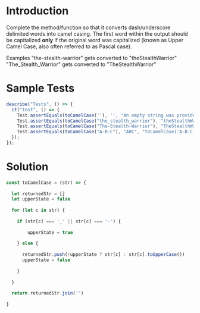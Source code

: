# **Introduction**

Complete the method/function so that it converts dash/underscore delimited words into camel casing. The first word within the output should be capitalized **only** if the original word was capitalized (known as Upper Camel Case, also often referred to as Pascal case).

Examples
"the-stealth-warrior" gets converted to "theStealthWarrior"
"The_Stealth_Warrior" gets converted to "TheStealthWarrior"

# **Sample Tests**

```js
describe("Tests", () => {
  it("test", () => {
	Test.assertEquals(toCamelCase(''), '', "An empty string was provided but not returned")
	Test.assertEquals(toCamelCase("the_stealth_warrior"), "theStealthWarrior", "toCamelCase('the_stealth_warrior') did not return correct value")
	Test.assertEquals(toCamelCase("The-Stealth-Warrior"), "TheStealthWarrior", "toCamelCase('The-Stealth-Warrior') did not return correct value")
	Test.assertEquals(toCamelCase("A-B-C"), "ABC", "toCamelCase('A-B-C') did not return correct value")
  });
});
```

# **Solution**

```js
const toCamelCase = (str) => {
  
  let returnedStr = []
  let upperState = false
  
  for (let c in str) {
    
    if (str[c] === '_' || str[c] === '-') {
      
    	upperState = true
      
    } else {
      
      returnedStr.push(!upperState ? str[c] : str[c].toUpperCase())
      upperState = false
      
    }
    
  }
  
  return returnedStr.join('')
  
}
```